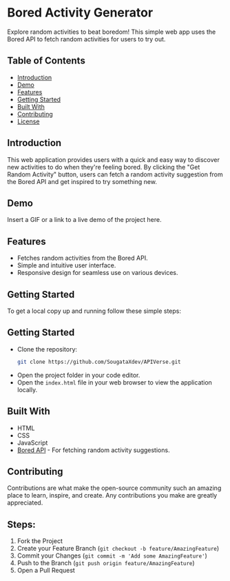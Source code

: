 # Bored Activity Generator

Explore random activities to beat boredom! This simple web app uses the Bored API to fetch random activities for users to try out.

## Table of Contents

- [Introduction](#introduction)
- [Demo](#demo)
- [Features](#features)
- [Getting Started](#getting-started)
- [Built With](#built-with)
- [Contributing](#contributing)
- [License](#license)

## Introduction

This web application provides users with a quick and easy way to discover new activities to do when they're feeling bored. By clicking the "Get Random Activity" button, users can fetch a random activity suggestion from the Bored API and get inspired to try something new.

## Demo

Insert a GIF or a link to a live demo of the project here.

## Features

- Fetches random activities from the Bored API.
- Simple and intuitive user interface.
- Responsive design for seamless use on various devices.

## Getting Started

To get a local copy up and running follow these simple steps:

## Getting Started

- Clone the repository:
   ```sh
   git clone https://github.com/SougataXdev/APIVerse.git
   ```
- Open the project folder in your code editor.
- Open the `index.html` file in your web browser to view the application locally.

## Built With

- HTML
- CSS
- JavaScript
- [Bored API](https://www.boredapi.com/) - For fetching random activity suggestions.

## Contributing

Contributions are what make the open-source community such an amazing place to learn, inspire, and create. Any contributions you make are greatly appreciated.
## Steps:
1. Fork the Project
2. Create your Feature Branch (`git checkout -b feature/AmazingFeature`)
3. Commit your Changes (`git commit -m 'Add some AmazingFeature'`)
4. Push to the Branch (`git push origin feature/AmazingFeature`)
5. Open a Pull Request
